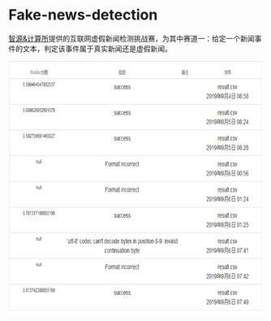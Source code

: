 # Fake-news-detection
[智源&计算所](https://www.biendata.com/competition/falsenews/)提供的互联网虚假新闻检测挑战赛，为其中赛道一：给定一个新闻事件的文本，判定该事件属于真实新闻还是虚假新闻。


<img src="image/score.png" width="800" height="500">
